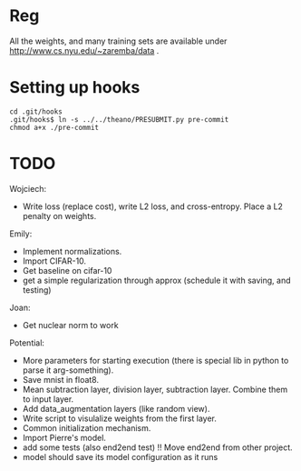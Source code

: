 Reg
===

All the weights, and many training sets are available under http://www.cs.nyu.edu/~zaremba/data .

Setting up hooks
================
    cd .git/hooks
    .git/hooks$ ln -s ../../theano/PRESUBMIT.py pre-commit
    chmod a+x ./pre-commit

**TODO**
========
Wojciech:
- Write loss (replace cost), write L2 loss, and cross-entropy. Place a L2 penalty on weights.

Emily:
- Implement normalizations.
- Import CIFAR-10.
- Get baseline on cifar-10
- get a simple regularization through approx (schedule it with saving, and testing)

Joan:
- Get nuclear norm to work

Potential:
- More parameters for starting execution (there is special lib in python to parse it arg-something).
- Save mnist in float8.
- Mean subtraction layer, division layer, subtraction layer. Combine them to input layer.
- Add data_augmentation layers (like random view).
- Write script to visulalize weights from the first layer.
- Common initialization mechanism.
- Import Pierre's model.
- add some tests (also end2end test) !! Move end2end from other project.
- model should save its model configuration as it runs
